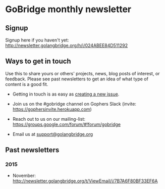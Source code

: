# GoBridge monthly newsletter
## Signup
Signup here if you haven't yet: http://newsletter.golangbridge.org/h/i/024ABEE84D511292

## Ways to get in touch
Use this to share yours or others' projects, news, blog posts of interest, or feedback. Please see past newsletters to get an idea of what type of content is a good fit.

- Getting in touch is as easy as [creating a new issue](https://github.com/gobridge/monthly-newsletter/issues/new).

- Join us on the #gobridge channel on Gophers Slack (invite: https://gophersinvite.herokuapp.com)

- Reach out to us on our mailing-list: https://groups.google.com/forum/#!forum/gobridge

- Email us at support@golangbridge.org

## Past newsletters
### 2015
- November: http://newsletter.golangbridge.org/t/ViewEmail/i/7B7A6F80BF33EF6A
